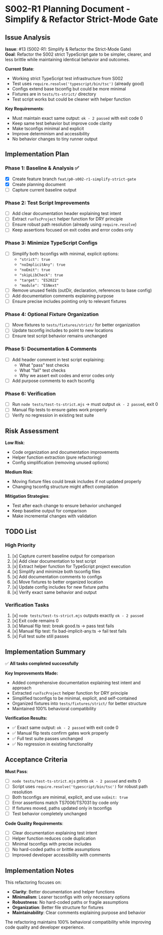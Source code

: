 <!-- markdownlint-disable -->

# S002-R1 Planning Document - Simplify & Refactor Strict-Mode Gate

## Issue Analysis

**Issue**: #13 (S002-R1: Simplify & Refactor the Strict-Mode Gate)  
**Goal**: Refactor the S002 strict TypeScript gate to be simpler, clearer, and less brittle while maintaining identical behavior and outcomes.

**Current State**:

- Working strict TypeScript test infrastructure from S002
- Test uses `require.resolve('typescript/bin/tsc')` (already good)
- Configs extend base tsconfig but could be more minimal
- Fixtures are in `tests/ts-strict/` directory
- Test script works but could be cleaner with helper function

**Key Requirements**:

- Must maintain exact same output: `ok - 2 passed` with exit code 0
- Keep same test behavior but improve code clarity
- Make tsconfigs minimal and explicit
- Improve determinism and accessibility
- No behavior changes to tiny runner output

## Implementation Plan

### Phase 1: Baseline & Analysis ✅

- [x] Create feature branch `feat/p0-s002-r1-simplify-strict-gate`
- [x] Create planning document
- [ ] Capture current baseline output

### Phase 2: Test Script Improvements

- [ ] Add clear documentation header explaining test intent
- [ ] Extract `runTscProject` helper function for DRY principle
- [ ] Ensure robust path resolution (already using `require.resolve`)
- [ ] Keep assertions focused on exit codes and error codes only

### Phase 3: Minimize TypeScript Configs

- [ ] Simplify both tsconfigs with minimal, explicit options:
  - `"strict": true`
  - `"noImplicitAny": true`
  - `"noEmit": true`
  - `"skipLibCheck": true`
  - `"target": "ES2022"`
  - `"module": "ESNext"`
- [ ] Remove unused fields (outDir, declaration, references to base config)
- [ ] Add documentation comments explaining purpose
- [ ] Ensure precise includes pointing only to relevant fixtures

### Phase 4: Optional Fixture Organization

- [ ] Move fixtures to `tests/fixtures/strict/` for better organization
- [ ] Update tsconfig includes to point to new locations
- [ ] Ensure test script behavior remains unchanged

### Phase 5: Documentation & Comments

- [ ] Add header comment in test script explaining:
  - What "pass" test checks
  - What "fail" test checks
  - Why we assert exit codes and error codes only
- [ ] Add purpose comments to each tsconfig

### Phase 6: Verification

- [ ] Run `node tests/test-ts-strict.mjs` → must output `ok - 2 passed`, exit 0
- [ ] Manual flip tests to ensure gates work properly
- [ ] Verify no regression in existing test suite

## Risk Assessment

**Low Risk**:

- Code organization and documentation improvements
- Helper function extraction (pure refactoring)
- Config simplification (removing unused options)

**Medium Risk**:

- Moving fixture files could break includes if not updated properly
- Changing tsconfig structure might affect compilation

**Mitigation Strategies**:

- Test after each change to ensure behavior unchanged
- Keep baseline output for comparison
- Make incremental changes with validation

## TODO List

### High Priority

1. [x] Capture current baseline output for comparison
1. [x] Add clear documentation to test script
1. [x] Extract helper function for TypeScript project execution
1. [x] Simplify and minimize both tsconfig files
1. [x] Add documentation comments to configs
1. [x] Move fixtures to better organized location
1. [x] Update config includes for new fixture paths
1. [x] Verify exact same behavior and output

### Verification Tasks

1. [x] `node tests/test-ts-strict.mjs` outputs exactly `ok - 2 passed`
1. [x] Exit code remains 0
1. [x] Manual flip test: break good.ts → pass test fails
1. [x] Manual flip test: fix bad-implicit-any.ts → fail test fails
1. [x] Full test suite still passes

## Implementation Summary

✅ **All tasks completed successfully**

**Key Improvements Made:**

- Added comprehensive documentation explaining test intent and approach
- Extracted `runTscProject` helper function for DRY principle
- Simplified tsconfigs to be minimal, explicit, and self-contained
- Organized fixtures into `tests/fixtures/strict/` for better structure
- Maintained 100% behavioral compatibility

**Verification Results:**

- ✅ Exact same output: `ok - 2 passed` with exit code 0
- ✅ Manual flip tests confirm gates work properly
- ✅ Full test suite passes unchanged
- ✅ No regression in existing functionality

## Acceptance Criteria

**Must Pass**:

- [ ] `node tests/test-ts-strict.mjs` prints `ok - 2 passed` and exits 0
- [ ] Script uses `require.resolve('typescript/bin/tsc')` for robust path resolution
- [ ] Both tsconfigs are minimal, explicit, and use `noEmit: true`
- [ ] Error assertions match TS7006/TS7031 by code only
- [ ] If fixtures moved, paths updated only in tsconfigs
- [ ] Test behavior completely unchanged

**Code Quality Requirements**:

- [ ] Clear documentation explaining test intent
- [ ] Helper function reduces code duplication
- [ ] Minimal tsconfigs with precise includes
- [ ] No hard-coded paths or brittle assumptions
- [ ] Improved developer accessibility with comments

## Implementation Notes

This refactoring focuses on:

- **Clarity**: Better documentation and helper functions
- **Minimalism**: Leaner tsconfigs with only necessary options
- **Robustness**: No hard-coded paths or fragile assumptions
- **Organization**: Better file structure for fixtures
- **Maintainability**: Clear comments explaining purpose and behavior

The refactoring maintains 100% behavioral compatibility while improving code quality and developer experience.
